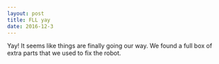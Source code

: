 ```yaml
---
layout: post
title: FLL yay
date: 2016-12-3
---
```


Yay! It seems like things are finally going our way. We found a full box of extra parts that we used to fix the robot.
